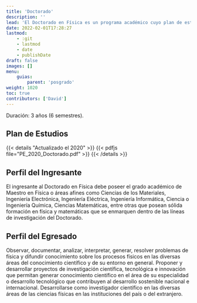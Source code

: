 ```yaml
---
title: 'Doctorado'
description: ''
lead: 'El Doctorado en Física es un programa académico cuyo plan de estudios se estructura en un esquema semestral y se organiza en tres áreas con asignaturas comunes obligatorias y asignaturas electivas. Las áreas permiten investigar y documentar fenómenos naturales a escalas espaciales global, regional y local, y a escalas variables de tiempo. Se programa un intenso uso de laboratorios virtuales por medio del modelaje matemático-numérico y la utilización intensiva de datos digitales de sensoramiento.'
date: 2022-02-01T17:28:27
lastmod:
    - :git
    - lastmod
    - date
    - publishDate
draft: false
images: []
menu:
    guias:
        parent: 'posgrado'
weight: 1020
toc: true
contributors: ['David']
---
```


Duración: 3 años (6 semestres).

## Plan de Estudios

{{< details "Actualizado el 2020" >}}
{{< pdfjs file="PE_2020_Doctorado.pdf" >}}
{{< /details >}}

## Perfil del Ingresante

El ingresante al Doctorado en Física debe poseer el grado académico de Maestro en Física o áreas afines como Ciencias de los Materiales, Ingeniería Electrónica, Ingeniería Eléctrica, Ingeniería Informática, Ciencia o Ingeniería Química, Ciencias Matemáticas, entre otras que posean sólida formación en física y matemáticas que se enmarquen dentro de las líneas de investigación del Doctorado.

## Perfil del Egresado

Observar, documentar, analizar, interpretar, generar, resolver problemas de física y difundir conocimiento sobre los procesos físicos en las diversas áreas del conocimiento científico y de su entorno en general. Proponer y desarrollar proyectos de investigación científica, tecnológica e innovación que permitan generar conocimiento científico en el área de su especialidad o desarrollo tecnológico que contribuyen al desarrollo sostenible nacional e internacional. Desarrollarse como investigador científico en las diversas áreas de las ciencias físicas en las instituciones del país o del extranjero.

<!--
## Calificaciones

- Si quieres dedicarte al área teórica, céntrate en tomar cursos avanzados
y obtener altas notas. Si quieres dedicar al área experimental, céntrate
en obtener buenas notas y en conseguir experiencia en investigación.
Intenta presentar en al menos una conferencia (como la APS).
- Escoge lo que mejor te satisfaga. Ten en cuenta que es más fácil
pasar del área teórico al experimental que a la inversa.

## Solicitud de ingreso en la escuela de posgrado

- Empieza pronto (mínimo 10 meses antes).
- Empieza a estudiar para el GRE de Física en julio.
- Por muy doloroso que sea, hacer pruebas de práctica cronometradas y revisar
los resultados es probablemente la mejor manera de estudiar para el examen.
- El mejor libro para el GRE de Física es *Conquering the Physics GRE* de
Khan y Anderson. Haz cada uno de los problemas, en la medidad de lo posible.
- [Flashcards](http://great.cwru.edu/)
- Solicita la beca de investigación para graduados de la NSF.
- Investiga tus posibles escuelas. No te limites a solicitar plaza en lugares
con un nombre conocido. Busca profesores específicos en tu subcampo. Asegúrate
de que haya
investigación activa en los centros a los que solicitas la beca.
- Comprueba si la escuela ofrece exenciones de las tasas de solicitud para los
estudiantes desfavorecidos o para los que solicitan con antelación. Esto podría
ahorrarte entre 65 y 120 dólares, dependiendo de la escuela.
 -->
